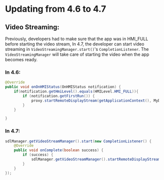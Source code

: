 # Updating from 4.6 to 4.7











## Video Streaming:

Previously, developers had to make sure that the app was in HMI_FULL before starting the video stream, In 4.7, the developer can start video streaming in `VideoStreamingManager.start()`'s `CompletionListener`. The `VideoStreamingManager` will take care of starting the video when the app becomes ready.

### In 4.6:

```java
@Override
public void onOnHMIStatus(OnHMIStatus notification) {
    if(notification.getHmiLevel().equals(HMILevel.HMI_FULL)){
        if (notification.getFirstRun()) {
            proxy.startRemoteDisplayStream(getApplicationContext(), MyDisplay.class, null, false);
        }
    }

}
```

### In 4.7:

```java
sdlManager.getVideoStreamManager().start(new CompletionListener() {
    @Override
    public void onComplete(boolean success) {
        if (success) {
            sdlManager.getVideoStreamManager().startRemoteDisplayStream(getApplicationContext(), MyDisplay.class, null, false);
        } 
    }
});
```
